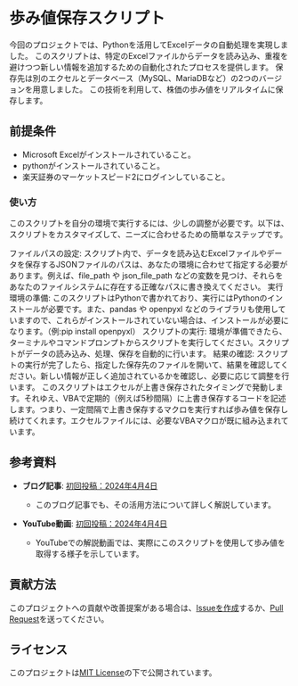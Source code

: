 # 歩み値保存スクリプト

今回のプロジェクトでは、Pythonを活用してExcelデータの自動処理を実現しました。
このスクリプトは、特定のExcelファイルからデータを読み込み、重複を避けつつ新しい情報を追加するための自動化されたプロセスを提供します。
保存先は別のエクセルとデータベース（MySQL、MariaDBなど）の2つのバージョンを用意しました。
この技術を利用して、株価の歩み値をリアルタイムに保存します。

## 前提条件

- Microsoft Excelがインストールされていること。
- pythonがインストールされていること。
- 楽天証券のマーケットスピード2にログインしていること。

### 使い方

このスクリプトを自分の環境で実行するには、少しの調整が必要です。以下は、スクリプトをカスタマイズして、ニーズに合わせるための簡単なステップです。

ファイルパスの設定:
スクリプト内で、データを読み込むExcelファイルやデータを保存するJSONファイルのパスは、あなたの環境に合わせて指定する必要があります。例えば、file_path や json_file_path などの変数を見つけ、それらをあなたのファイルシステムに存在する正確なパスに書き換えてください。
実行環境の準備:
このスクリプトはPythonで書かれており、実行にはPythonのインストールが必要です。また、pandas や openpyxl などのライブラリも使用していますので、これらがインストールされていない場合は、インストールが必要になります。（例:pip install openpyxl）
スクリプトの実行:
環境が準備できたら、ターミナルやコマンドプロンプトからスクリプトを実行してください。スクリプトがデータの読み込み、処理、保存を自動的に行います。
結果の確認:
スクリプトの実行が完了したら、指定した保存先のファイルを開いて、結果を確認してください。新しい情報が正しく追加されているかを確認し、必要に応じて調整を行います。
このスクリプトはエクセルが上書き保存されたタイミングで発動します。それゆえ、VBAで定期的（例えば5秒間隔）に上書き保存するコードを記述します。つまり、一定間隔で上書き保存するマクロを実行すれば歩み値を保存し続けてくれます。エクセルファイルには、必要なVBAマクロが既に組み込まれています。

## 参考資料

- **ブログ記事**: [初回投稿：2024年4月4日](https://minokamo.tokyo/2024/04/04/7075/)
  - このブログ記事でも、その活用方法について詳しく解説しています。

- **YouTube動画**: [初回投稿：2024年4月4日](https://youtu.be/owSIolD2nu8)
  - YouTubeでの解説動画では、実際にこのスクリプトを使用して歩み値を取得する様子を示しています。

## 貢献方法

このプロジェクトへの貢献や改善提案がある場合は、[Issueを作成](https://github.com/superdoccimo/ayumi/issues)するか、[Pull Request](https://github.com/superdoccimo/ayumi/pulls)を送ってください。

## ライセンス

このプロジェクトは[MIT License](https://github.com/superdoccimo/ayumi/blob/main/LICENSE)の下で公開されています。
